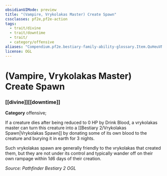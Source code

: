 ```yaml
---
obsidianUIMode: preview
title: "(Vampire, Vrykolakas Master) Create Spawn"
cssclasses: pf2e,pf2e-action
tags:
  - trait/divine
  - trait/downtime
  - trait/
  - category/offensive
aliases: "Compendium.pf2e.bestiary-family-ability-glossary.Item.QuHeuVNDnmOCS9M1"
license: OGL
---
```

# (Vampire, Vrykolakas Master) Create Spawn

### [[divine]][[downtime]]

**Category** offensive; 




If a creature dies after being reduced to 0 HP by Drink Blood, a vrykolakas master can turn this creature into a [[Bestiary 2/Vrykolakas Spawn|Vrykolakas Spawn]] by donating some of its own blood to the creature and burying it in earth for 3 nights.

Such vrykolakas spawn are generally friendly to the vrykolakas that created them, but they are not under its control and typically wander off on their own rampage within 1d6 days of their creation.

*Source: Pathfinder Bestiary 2*
*OGL*